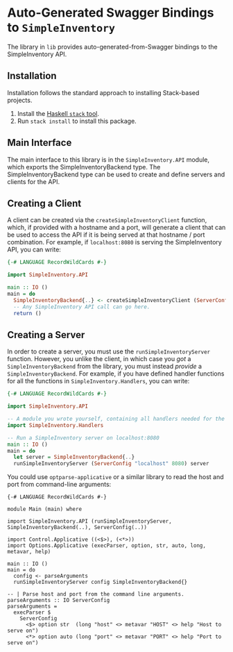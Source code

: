 # Auto-Generated Swagger Bindings to `SimpleInventory`

The library in `lib` provides auto-generated-from-Swagger bindings to the SimpleInventory API.

## Installation

Installation follows the standard approach to installing Stack-based projects.

1. Install the [Haskell `stack` tool](http://docs.haskellstack.org/en/stable/README).
2. Run `stack install` to install this package.

## Main Interface

The main interface to this library is in the `SimpleInventory.API` module, which exports the SimpleInventoryBackend type. The SimpleInventoryBackend
type can be used to create and define servers and clients for the API.

## Creating a Client

A client can be created via the `createSimpleInventoryClient` function, which, if provided with a hostname and a port, will generate
a client that can be used to access the API if it is being served at that hostname / port combination. For example, if
`localhost:8080` is serving the SimpleInventory API, you can write:

```haskell
{-# LANGUAGE RecordWildCards #-}

import SimpleInventory.API

main :: IO ()
main = do
  SimpleInventoryBackend{..} <- createSimpleInventoryClient (ServerConfig "localhost" 8080)
  -- Any SimpleInventory API call can go here.
  return ()
```

## Creating a Server

In order to create a server, you must use the `runSimpleInventoryServer` function. However, you unlike the client, in which case you *got* a `SimpleInventoryBackend`
from the library, you must instead *provide* a `SimpleInventoryBackend`. For example, if you have defined handler functions for all the
functions in `SimpleInventory.Handlers`, you can write:

```haskell
{-# LANGUAGE RecordWildCards #-}

import SimpleInventory.API

-- A module you wrote yourself, containing all handlers needed for the SimpleInventoryBackend type.
import SimpleInventory.Handlers

-- Run a SimpleInventory server on localhost:8080
main :: IO ()
main = do
  let server = SimpleInventoryBackend{..}
  runSimpleInventoryServer (ServerConfig "localhost" 8080) server
```

You could use `optparse-applicative` or a similar library to read the host and port from command-line arguments:
```
{-# LANGUAGE RecordWildCards #-}

module Main (main) where

import SimpleInventory.API (runSimpleInventoryServer, SimpleInventoryBackend(..), ServerConfig(..))

import Control.Applicative ((<$>), (<*>))
import Options.Applicative (execParser, option, str, auto, long, metavar, help)

main :: IO ()
main = do
  config <- parseArguments
  runSimpleInventoryServer config SimpleInventoryBackend{}

-- | Parse host and port from the command line arguments.
parseArguments :: IO ServerConfig
parseArguments =
  execParser $
    ServerConfig
      <$> option str  (long "host" <> metavar "HOST" <> help "Host to serve on")
      <*> option auto (long "port" <> metavar "PORT" <> help "Port to serve on")
```
